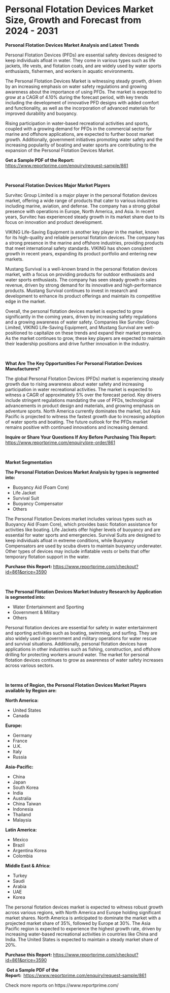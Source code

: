 <p><h1>Personal Flotation Devices Market Size, Growth and Forecast from 2024 - 2031</h1></p><p><strong>Personal Flotation Devices Market Analysis and Latest Trends</strong></p>
<p><p>Personal Flotation Devices (PFDs) are essential safety devices designed to keep individuals afloat in water. They come in various types such as life jackets, life vests, and flotation coats, and are widely used by water sports enthusiasts, fishermen, and workers in aquatic environments.</p><p>The Personal Flotation Devices Market is witnessing steady growth, driven by an increasing emphasis on water safety regulations and growing awareness about the importance of using PFDs. The market is expected to grow at a CAGR of 4.10% during the forecast period, with key trends including the development of innovative PFD designs with added comfort and functionality, as well as the incorporation of advanced materials for improved durability and buoyancy.</p><p>Rising participation in water-based recreational activities and sports, coupled with a growing demand for PFDs in the commercial sector for marine and offshore applications, are expected to further boost market growth. Additionally, government initiatives promoting water safety and the increasing popularity of boating and water sports are contributing to the expansion of the Personal Flotation Devices Market.</p></p>
<p><strong>Get a Sample PDF of the Report:&nbsp;</strong> <a href="https://www.reportprime.com/enquiry/request-sample/861">https://www.reportprime.com/enquiry/request-sample/861</a></p>
<p>&nbsp;</p>
<p><strong>Personal Flotation Devices Major Market Players</strong></p>
<p><p>Survitec Group Limited is a major player in the personal flotation devices market, offering a wide range of products that cater to various industries including marine, aviation, and defense. The company has a strong global presence with operations in Europe, North America, and Asia. In recent years, Survitec has experienced steady growth in its market share due to its focus on innovation and product development.</p><p>VIKING Life-Saving Equipment is another key player in the market, known for its high-quality and reliable personal flotation devices. The company has a strong presence in the marine and offshore industries, providing products that meet international safety standards. VIKING has shown consistent growth in recent years, expanding its product portfolio and entering new markets.</p><p>Mustang Survival is a well-known brand in the personal flotation devices market, with a focus on providing products for outdoor enthusiasts and water sports enthusiasts. The company has seen steady growth in sales revenue, driven by strong demand for its innovative and high-performance products. Mustang Survival continues to invest in research and development to enhance its product offerings and maintain its competitive edge in the market.</p><p>Overall, the personal flotation devices market is expected to grow significantly in the coming years, driven by increasing safety regulations and a growing awareness of water safety. Companies like Survitec Group Limited, VIKING Life-Saving Equipment, and Mustang Survival are well-positioned to capitalize on these trends and expand their market presence. As the market continues to grow, these key players are expected to maintain their leadership positions and drive further innovation in the industry.</p></p>
<p>&nbsp;</p>
<p><strong>What Are The Key Opportunities For Personal Flotation Devices Manufacturers?</strong></p>
<p><p>The global Personal Flotation Devices (PFDs) market is experiencing steady growth due to rising awareness about water safety and increasing participation in water recreational activities. The market is expected to witness a CAGR of approximately 5% over the forecast period. Key drivers include stringent regulations mandating the use of PFDs, technological advancements in product design and materials, and growing emphasis on adventure sports. North America currently dominates the market, but Asia Pacific is projected to witness the fastest growth due to increasing adoption of water sports and boating. The future outlook for the PFDs market remains positive with continued innovations and increasing demand.</p></p>
<p><strong>Inquire or Share Your Questions If Any Before Purchasing This Report:</strong> <a href="https://www.reportprime.com/enquiry/pre-order/861">https://www.reportprime.com/enquiry/pre-order/861</a></p>
<p>&nbsp;</p>
<p><strong>Market Segmentation</strong></p>
<p><strong>The Personal Flotation Devices Market Analysis by types is segmented into:</strong></p>
<p><ul><li>Buoyancy Aid (Foam Core)</li><li>Life Jacket</li><li>Survival Suit</li><li>Buoyancy Compensator</li><li>Others</li></ul></p>
<p><p>The Personal Flotation Devices market includes various types such as Buoyancy Aid (Foam Core), which provides basic flotation assistance for activities like boating. Life Jackets offer higher levels of buoyancy and are essential for water sports and emergencies. Survival Suits are designed to keep individuals afloat in extreme conditions, while Buoyancy Compensators are used by scuba divers to maintain buoyancy underwater. Other types of devices may include inflatable vests or belts that offer temporary flotation support in the water.</p></p>
<p><strong>Purchase this Report:&nbsp;</strong><a href="https://www.reportprime.com/checkout?id=861&price=3590">https://www.reportprime.com/checkout?id=861&price=3590</a></p>
<p>&nbsp;</p>
<p><strong>The Personal Flotation Devices Market Industry Research by Application is segmented into:</strong></p>
<p><ul><li>Water Entertainment and Sporting</li><li>Government & Military</li><li>Others</li></ul></p>
<p><p>Personal flotation devices are essential for safety in water entertainment and sporting activities such as boating, swimming, and surfing. They are also widely used in government and military operations for water rescue and survival situations. Additionally, personal flotation devices have applications in other industries such as fishing, construction, and offshore drilling for protecting workers around water. The market for personal flotation devices continues to grow as awareness of water safety increases across various sectors.</p></p>
<p>&nbsp;</p>
<p><strong>In terms of Region, the Personal Flotation Devices Market Players available by Region are:</strong></p>
<p>
    <p> <strong> North America: </strong>
        <ul>
            <li>United States</li>
            <li>Canada</li>
        </ul>
        </p> 
    <p> <strong> Europe: </strong>
        <ul>
            <li>Germany</li>
            <li>France</li>
            <li>U.K.</li>
            <li>Italy</li>
            <li>Russia</li>
        </ul>
        </p> 
    <p> <strong> Asia-Pacific: </strong>
        <ul>
            <li>China</li>
            <li>Japan</li>
            <li>South Korea</li>
            <li>India</li>
            <li>Australia</li>
            <li>China Taiwan</li>
            <li>Indonesia</li>
            <li>Thailand</li>
            <li>Malaysia</li>
        </ul>
        </p> 
    <p> <strong> Latin America: </strong>
        <ul>
            <li>Mexico</li>
            <li>Brazil</li>
            <li>Argentina Korea</li>
            <li>Colombia</li>
        </ul>
        </p> 
    <p> <strong> Middle East & Africa: </strong>
        <ul>
            <li>Turkey</li>
            <li>Saudi</li>
            <li>Arabia</li>
            <li>UAE</li>
            <li>Korea</li>
        </ul>
    </p>
    </p>
<p><p>The personal flotation devices market is expected to witness robust growth across various regions, with North America and Europe holding significant market shares. North America is anticipated to dominate the market with a projected market share of 35%, followed by Europe at 30%. The Asia Pacific region is expected to experience the highest growth rate, driven by increasing water-based recreational activities in countries like China and India. The United States is expected to maintain a steady market share of 20%.</p></p>
<p><strong>Purchase this Report: </strong><a href="https://www.reportprime.com/checkout?id=861&price=3590">https://www.reportprime.com/checkout?id=861&price=3590</a></p>
<p>&nbsp;<strong>Get a Sample PDF of the Report:&nbsp;&nbsp;</strong><a href="https://www.reportprime.com/enquiry/request-sample/861">https://www.reportprime.com/enquiry/request-sample/861</a></p>
<p><strong></strong></p>
<p>Check more reports on https://www.reportprime.com/</p>